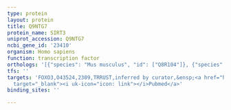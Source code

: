 ```yaml
---
type: protein
layout: protein
title: Q9NTG7
protein_name: SIRT3
uniprot_accession: Q9NTG7
ncbi_gene_id: '23410'
organism: Homo sapiens
function: transcription factor
orthologs: '[{"species": "Mus musculus", "id": ["Q8R104"]}, {"species": "Rattus norvegicus", "id": ["C6ZII9"]}, {"species": "Saccharomyces cerevisiae", "id": ["<a href=\"/protein/p53686\">P53686</a>"]}]'
tfs: ''
targets: 'FOXO3,O43524,2309,TRRUST,inferred by curator,&ensp;<a href="https://www.ncbi.nlm.nih.gov/pubmed/?term=23665396%5Buid%5D+OR+29087512%5Buid%5D"
  target="_blank"><i uk-icon="icon: link"></i>Pubmed</a>'
binding_sites: ''

---
```


